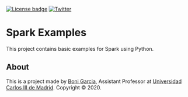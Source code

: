[![License badge](https://img.shields.io/badge/license-Apache2-green.svg)](http://www.apache.org/licenses/LICENSE-2.0)
[![Twitter](https://img.shields.io/badge/follow-@boni_gg-green.svg)](https://twitter.com/boni_gg)

# Spark Examples

This project contains basic examples for Spark using Python.

## About

This is a project made by [Boni Garcia], Assistant Professor at [Universidad Carlos III de Madrid]. Copyright &copy; 2020.

[Universidad Carlos III de Madrid]: https://www.it.uc3m.es/bogarcia/index.html
[Boni Garcia]: http://bonigarcia.github.io/
